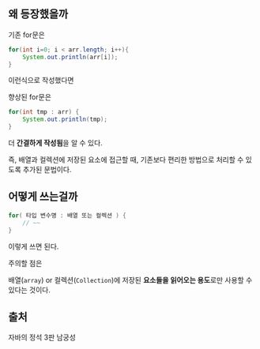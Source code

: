 ## 왜 등장했을까

기존 for문은

```java
for(int i=0; i < arr.length; i++){
    System.out.println(arr[i]);
}
```

이런식으로 작성했다면

향상된 for문은 

```java
for(int tmp : arr) {
    System.out.println(tmp);
}
```

더 **간결하게 작성됨**을 알 수 있다.

즉, 배열과 컬렉션에 저장된 요소에 접근할 때, 기존보다 편리한 방법으로 처리할 수 있도록 추가된 문법이다.

## 어떻게 쓰는걸까

```java
for( 타입 변수명 : 배열 또는 컬렉션 ) {
    // ~~
}
```

이렇게 쓰면 된다.

주의할 점은

배열(`array`) or 컬렉션(`Collection`)에 저장된 **요소들을 읽어오는 용도**로만 사용할 수 있다는 것이다.

## 출처

자바의 정석 3판 남궁성